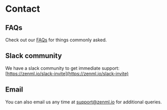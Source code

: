 # Contact

## FAQs

Check out our [FAQs](faq-wip.md) for things commonly asked.

## Slack community

We have a slack community to get immediate support: [https://zenml.io/slack-invite](https://zenml.io/slack-invite)

## Email

You can also email us any time at support@zenml.io for additional queries.



